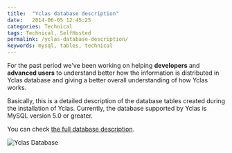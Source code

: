 ```yaml
---
title:  "Yclas database description"
date:   2014-06-05 12:45:25
categories: Technical
tags: Technical, SelfHosted
permalink: /yclas-database-description/
keywords: mysql, tables, technical
---
```

For the past period we've been working on helping **developers** and **advanced users** to understand better how the information is distributed in Yclas database and giving a better overall understanding of how Yclas works.

Basically, this is a detailed description of the database tables created during the installation of Yclas. Currently, the database supported by Yclas is MySQL version 5.0 or greater.

You can check [the full database description](https://github.com/yclas/yclas/wiki/Database-Description).

![Yclas Database](//open-classifieds.com/wp-content/uploads/2014/06/Database.png)


